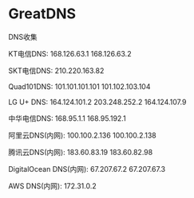 # GreatDNS
DNS收集

KT电信DNS:
168.126.63.1
168.126.63.2

SKT电信DNS:
210.220.163.82

Quad101DNS:
101.101.101.101
101.102.103.104

LG U+ DNS:
164.124.101.2
203.248.252.2
164.124.107.9

中华电信DNS:
168.95.1.1
168.95.192.1

阿里云DNS(内网):
100.100.2.136
100.100.2.138

腾讯云DNS(内网):
183.60.83.19
183.60.82.98

DigitalOcean DNS(内网):
67.207.67.2
67.207.67.3

AWS DNS(内网):
172.31.0.2

